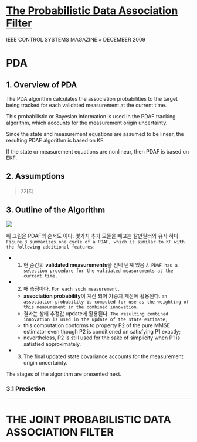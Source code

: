 # [The Probabilistic Data Association Filter](http://citeseerx.ist.psu.edu/viewdoc/download?doi=10.1.1.212.383&rep=rep1&type=pdf)

IEEE CONTROL SYSTEMS MAGAZINE » DECEMBER 2009


# PDA

## 1. Overview of PDA

The PDA algorithm calculates the association probabilities to the target being tracked for each validated measurement
at the current time. 

This probabilistic or Bayesian information is used in the PDAF tracking algorithm, which accounts for the measurement origin uncertainty. 

Since the state and measurement equations are assumed to be linear, the resulting PDAF algorithm is based on KF. 

If the state or measurement equations are nonlinear, then PDAF is based on EKF. 

## 2. Assumptions

> 7가지 

## 3. Outline of the Algorithm 

![](https://i.imgur.com/wt0zRo7.png)

위 그림은 PDAF의 순서도 이다. 몇가지 추가 모듈을 빼고는 칼만필터와 유사 하다. `Figure 3 summarizes one cycle of a PDAF, which is similar to KF with the following additional features:  `
- 1) 현 순간의 **validated measurements**을 선택 단계 있음 `A PDAF has a selection procedure for the validated measurements at the current time.`
- 2) 매 측정마다. `For each such measurement, `
    - **association probability**이 계산 되어 가중치 계산에 활용된다. `an association probability is computed for use as the weighting of this measurement in the combined innovation. `
    - 결과는 상태 추정값 update에 활용된다. `The resulting combined innovation is used in the update of the state estimate;`
    - this computation conforms to property P2 of the pure MMSE estimator even though P2 is conditioned on satisfying P1 exactly; 
    - nevertheless, P2 is still used for the sake of simplicity when P1 is satisfied approximately.
- 3) The final updated state covariance accounts for the measurement origin uncertainty.

The stages of the algorithm are presented next. 


### 3.1 Prediction

---

# THE JOINT PROBABILISTIC DATA ASSOCIATION FILTER 